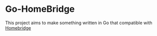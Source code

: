 # Go-HomeBridge

This project aims to make something written in Go that compatible with [Homebridge](https://homebridge.io)
